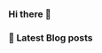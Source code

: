 ### Hi there 👋

### 📖 Latest Blog posts
<!-- CLOUDCHRONICLES:START -->
<!-- CLOUDCHRONICLES:END -->
